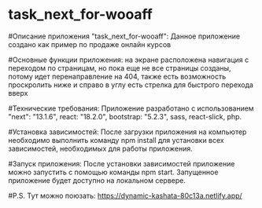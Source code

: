 # task_next_for-wooaff

#Описание приложения "task_next_for-wooaff":
Данное приложение создано как пример по продаже онлайн курсов

#Основные функции приложения:
на экране расположена навигация с переходом по страницам, но пока еще не все страницы созданы, потому идет перенаправление на 404, также есть возможность проскролить ниже и справо в углу есть стрелка для быстрого перехода вверх

#Технические требования:
Приложение разработано с использованием "next": "13.1.6", react: "18.2.0", bootstrap: "5.2.3", sass, react-slick, php.

#Установка зависимостей:
После загрузки приложения на компьютер необходимо выполнить команду npm install для установки всех зависимостей, необходимых для работы приложения.

#Запуск приложения:
После установки зависимостей приложение можно запустить с помощью команды npm start. Запущенное приложение будет доступно на локальном сервере.

#P.S.
Тут можно поюзать: https://dynamic-kashata-80c13a.netlify.app/
